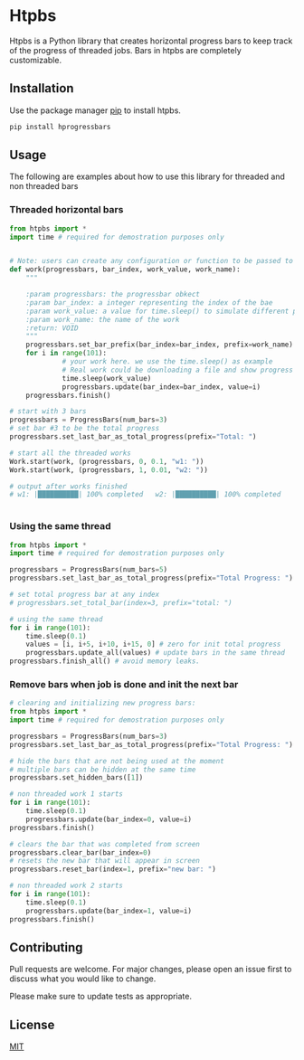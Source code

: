 # Htpbs

Htpbs is a Python library that creates horizontal progress bars to keep 
track of the progress of threaded jobs. Bars in htpbs are completely customizable. 

## Installation

Use the package manager [pip](https://pip.pypa.io/en/stable/) to install htpbs.

```bash
pip install hprogressbars 
```

## Usage

The following are examples about how to use this library for threaded and non threaded bars

### Threaded horizontal bars

```python
from htpbs import *
import time # required for demostration purposes only


# Note: users can create any configuration or function to be passed to the Work object below.
def work(progressbars, bar_index, work_value, work_name):
    """

    :param progressbars: the progressbar obkect
    :param bar_index: a integer representing the index of the bae
    :param work_value: a value for time.sleep() to simulate different progress bars rates
    :param work_name: the name of the work
    :return: VOID
    """
    progressbars.set_bar_prefix(bar_index=bar_index, prefix=work_name)
    for i in range(101):
             # your work here. we use the time.sleep() as example
             # Real work could be downloading a file and show progress
             time.sleep(work_value)
             progressbars.update(bar_index=bar_index, value=i)
    progressbars.finish()

# start with 3 bars
progressbars = ProgressBars(num_bars=3)
# set bar #3 to be the total progress
progressbars.set_last_bar_as_total_progress(prefix="Total: ")

# start all the threaded works
Work.start(work, (progressbars, 0, 0.1, "w1: "))
Work.start(work, (progressbars, 1, 0.01, "w2: "))

# output after works finished
# w1: |██████████| 100% completed   w2: |██████████| 100% completed    Total: |██████████| 100% completed
    
```

### Using the same thread

```python
from htpbs import *
import time # required for demostration purposes only

progressbars = ProgressBars(num_bars=5)
progressbars.set_last_bar_as_total_progress(prefix="Total Progress: ")

# set total progress bar at any index 
# progressbars.set_total_bar(index=3, prefix="total: ")

# using the same thread 
for i in range(101):
    time.sleep(0.1)
    values = [i, i+5, i+10, i+15, 0] # zero for init total progress 
    progressbars.update_all(values) # update bars in the same thread
progressbars.finish_all() # avoid memory leaks. 
```
### Remove bars when job is done and init the next bar
```python
# clearing and initializing new progress bars:
from htpbs import *
import time # required for demostration purposes only

progressbars = ProgressBars(num_bars=3)
progressbars.set_last_bar_as_total_progress(prefix="Total Progress: ")

# hide the bars that are not being used at the moment
# multiple bars can be hidden at the same time
progressbars.set_hidden_bars([1]) 

# non threaded work 1 starts
for i in range(101):
    time.sleep(0.1)
    progressbars.update(bar_index=0, value=i)
progressbars.finish()

# clears the bar that was completed from screen
progressbars.clear_bar(bar_index=0) 
# resets the new bar that will appear in screen
progressbars.reset_bar(index=1, prefix="new bar: ")   

# non threaded work 2 starts
for i in range(101):
    time.sleep(0.1)
    progressbars.update(bar_index=1, value=i)
progressbars.finish()

```
## Contributing
Pull requests are welcome. For major changes, please open an issue first to discuss what you would like to change.

Please make sure to update tests as appropriate.

## License
[MIT](https://github.com/joseortizcostadev/hprogressbars/blob/master/LICENSE.txt)